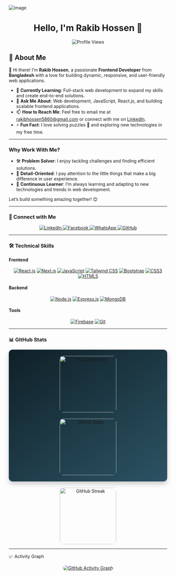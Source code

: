 ![image](https://i.ibb.co/Km0T9Rf/Front-end.png)
<h1 align="center">Hello, I'm Rakib Hossen 👋</h1> 

<p align="center">
  <img src="https://komarev.com/ghpvc/?username=rakibhossen678&label=PROFILE%20VIEWS&color=00FFAA&style=for-the-badge&logo=github&logoColor=white" alt="Profile Views" />
</p>

## 🚀 About Me

👋 Hi there! I’m **Rakib Hossen**, a passionate **Frontend Developer** from **Bangladesh** with a love for building dynamic, responsive, and user-friendly web applications.

- 🌱 **Currently Learning**: Full-stack web development to expand my skills and create end-to-end solutions.
- 💬 **Ask Me About**: Web development, JavaScript, React.js, and building scalable frontend applications.
- 📫 **How to Reach Me**: Feel free to email me at [rakibhossen5860@gmail.com](mailto:rakibhossen5860@gmail.com) or connect with me on [LinkedIn](https://www.linkedin.com/in/hossen-rakib/).
- ⚡ **Fun Fact**: I love solving puzzles 🧩 and exploring new technologies in my free time.

---

### **Why Work With Me?**
- 🛠️ **Problem Solver**: I enjoy tackling challenges and finding efficient solutions.
- 🎨 **Detail-Oriented**: I pay attention to the little things that make a big difference in user experience.
- 🚀 **Continuous Learner**: I’m always learning and adapting to new technologies and trends in web development.

Let’s build something amazing together! 😊

---

### 🤝 Connect with Me

<p align="center">
  <a href="https://www.linkedin.com/in/hossen-rakib/" target="_blank">
    <img src="https://img.shields.io/badge/LinkedIn-0A66C2?style=for-the-badge&logo=linkedin&logoColor=white&labelColor=0A66C2" alt="LinkedIn" style="transition: transform 0.2s;" onmouseover="this.style.transform='scale(1.1)'" onmouseout="this.style.transform='scale(1)'" />
  </a>
  <a href="https://www.facebook.com/profile.php?id=100056015882794" target="_blank">
    <img src="https://img.shields.io/badge/Facebook-1877F2?style=for-the-badge&logo=facebook&logoColor=white&labelColor=1877F2" alt="Facebook" style="transition: transform 0.2s;" onmouseover="this.style.transform='scale(1.1)'" onmouseout="this.style.transform='scale(1)'" />
  </a>
  <a href="https://wa.me/01933796400" target="_blank">
    <img src="https://img.shields.io/badge/WhatsApp-25D366?style=for-the-badge&logo=whatsapp&logoColor=white&labelColor=25D366" alt="WhatsApp" style="transition: transform 0.2s;" onmouseover="this.style.transform='scale(1.1)'" onmouseout="this.style.transform='scale(1)'" />
  </a>
  <a href="https://github.com/RakibHossen678" target="_blank">
    <img src="https://img.shields.io/badge/GitHub-181717?style=for-the-badge&logo=github&logoColor=white&labelColor=181717" alt="GitHub" style="transition: transform 0.2s;" onmouseover="this.style.transform='scale(1.1)'" onmouseout="this.style.transform='scale(1)'" />
  </a>
</p>

---

### 🛠️ Technical Skills

#### Frontend
<p align="center">
  <a href="https://reactjs.org/" target="_blank"><img src="https://img.shields.io/badge/React-20232A?style=for-the-badge&logo=react&logoColor=61DAFB" alt="React.js" /></a>
  <a href="https://nextjs.org/" target="_blank"><img src="https://img.shields.io/badge/Next.js-000000?style=for-the-badge&logo=next.js&logoColor=white" alt="Next.js" /></a>
  <a href="https://developer.mozilla.org/en-US/docs/Web/JavaScript" target="_blank"><img src="https://img.shields.io/badge/JavaScript-F7DF1E?style=for-the-badge&logo=javascript&logoColor=black" alt="JavaScript" /></a>
  <a href="https://tailwindcss.com/" target="_blank"><img src="https://img.shields.io/badge/Tailwind_CSS-38B2AC?style=for-the-badge&logo=tailwind-css&logoColor=white" alt="Tailwind CSS" /></a>
  <a href="https://getbootstrap.com" target="_blank"><img src="https://img.shields.io/badge/Bootstrap-563D7C?style=for-the-badge&logo=bootstrap&logoColor=white" alt="Bootstrap" /></a>
  <a href="https://www.w3schools.com/css/" target="_blank"><img src="https://img.shields.io/badge/CSS3-1572B6?style=for-the-badge&logo=css3&logoColor=white" alt="CSS3" /></a>
  <a href="https://www.w3.org/html/" target="_blank"><img src="https://img.shields.io/badge/HTML5-E34F26?style=for-the-badge&logo=html5&logoColor=white" alt="HTML5" /></a>
</p>

#### Backend
<p align="center">
  <a href="https://nodejs.org" target="_blank"><img src="https://img.shields.io/badge/Node.js-339933?style=for-the-badge&logo=node.js&logoColor=white" alt="Node.js" /></a>
  <a href="https://expressjs.com" target="_blank"><img src="https://img.shields.io/badge/Express.js-000000?style=for-the-badge&logo=express&logoColor=white" alt="Express.js" /></a>
  <a href="https://www.mongodb.com/" target="_blank"><img src="https://img.shields.io/badge/MongoDB-47A248?style=for-the-badge&logo=mongodb&logoColor=white" alt="MongoDB" /></a>
</p>

#### Tools
<p align="center">
  <a href="https://firebase.google.com/" target="_blank"><img src="https://img.shields.io/badge/Firebase-FFCA28?style=for-the-badge&logo=firebase&logoColor=black" alt="Firebase" /></a>
  <a href="https://git-scm.com/" target="_blank"><img src="https://img.shields.io/badge/Git-F05032?style=for-the-badge&logo=git&logoColor=white" alt="Git" /></a>
</p>

---

### 📊 GitHub Stats

<div align="center" style="display: grid; grid-template-columns: repeat(auto-fit, minmax(300px, 1fr)); gap: 20px; padding: 20px; background: linear-gradient(145deg, #0F2027, #2C5364); border-radius: 12px; box-shadow: 0px 8px 16px rgba(0,0,0,0.2);"> <a href="https://github.com/RakibHossen678" style="text-decoration: none;"> <img height="180em" style="border-radius: 10px; transition: transform 0.3s;" src="https://github-readme-stats.vercel.app/api/top-langs?username=rakibhossen678&count_private=true&show_icons=true&theme=blue-green&locale=en&layout=compact&title_color=00FFAA&text_color=FFFFFF&bg_color=0F2027" alt="Top Languages" onmouseover="this.style.transform='scale(1.05)'" onmouseout="this.style.transform='scale(1)'" /> </a> <a href="https://github.com/RakibHossen678" style="text-decoration: none;"> <img height="180em" style="border-radius: 10px; transition: transform 0.3s;" src="https://github-readme-stats.vercel.app/api?username=rakibhossen678&count_private=true&show_icons=true&theme=blue-green&locale=en&title_color=00FFAA&text_color=FFFFFF&bg_color=0F2027" alt="GitHub Stats" onmouseover="this.style.transform='scale(1.05)'" onmouseout="this.style.transform='scale(1)'" /> </a> </div><div align="center" style="padding-top: 20px;"> <a href="https://github.com/RakibHossen678" style="text-decoration: none;"> <img height="180em" style="border-radius: 10px; transition: transform 0.3s;" src="https://github-readme-streak-stats.herokuapp.com/?user=rakibhossen678&theme=blue-green&ring=00FFAA&fire=00FFAA&currStreakLabel=FFFFFF&sideLabels=FFFFFF&background=0F2027" alt="GitHub Streak" onmouseover="this.style.transform='scale(1.05)'" onmouseout="this.style.transform='scale(1)'" /> </a> </div>

---

📈 Activity Graph
<div align="center"> <a href="https://github.com/RakibHossen678"> <img src="https://github-readme-activity-graph.vercel.app/graph?username=rakibhossen678&theme=react-dark&bg_color=0F2027&hide_border=true&area=true&area_color=00FFAA&line=00FFAA&point=FFFFFF&title_color=00FFAA&custom_title=My%20GitHub%20Activity%20Graph" alt="GitHub Activity Graph" style="border-radius: 10px; transition: transform 0.3s;" onmouseover="this.style.transform='scale(1.05)'" onmouseout="this.style.transform='scale(1)'" /> </a> </div>

